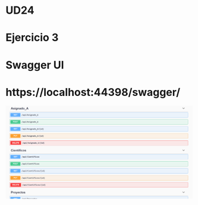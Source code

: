 # UD24

# Ejercicio 3

# Swagger UI
# https://localhost:44398/swagger/

![Swagger UI](https://github.com/SeClaMa/UD24/blob/Ej3/swagger3.png)